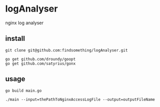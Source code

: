 # logAnalyser
nginx log analyser

## install 
```
git clone git@github.com:findsomething/logAnalyser.git

go get github.com/droundy/goopt
go get github.com/satyrius/gonx
```

## usage
```
go build main.go

./main --input=thePathToNginxAccessLogFile --output=outputFileName 
```
